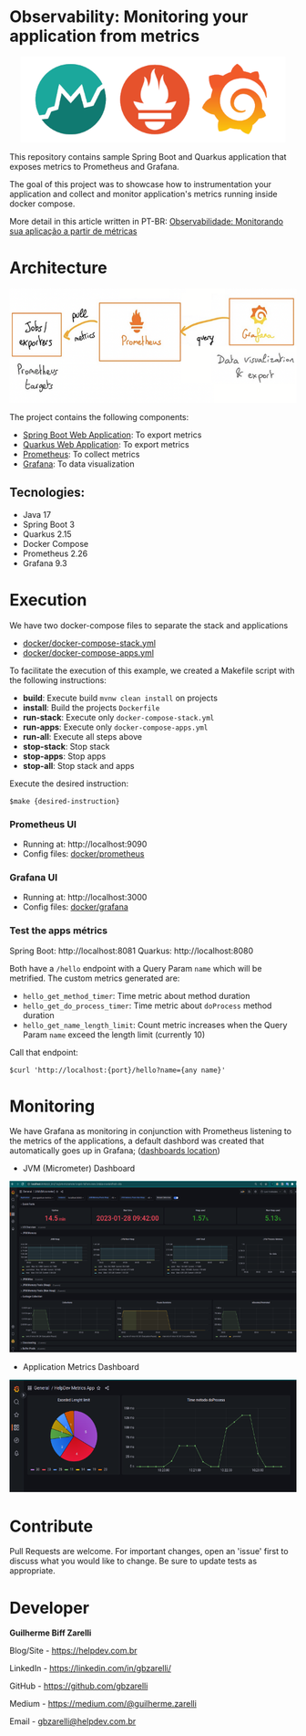 # Observability: Monitoring your application from metrics
<p align="center">
    <img src="./.images/logo.png" height="150">
</p>
This repository contains sample Spring Boot and Quarkus application that exposes metrics to Prometheus and Grafana. 

The goal of this project was to showcase how to instrumentation your application and collect and monitor application's metrics running inside docker compose.

More detail in this article written in PT-BR: [Observabilidade: Monitorando sua aplicação a partir de métricas](https://medium.com/luizalabs/observabilidade-monitorando-sua-aplicacao-a-partir-de-metricas-bd1b2d0ba1f8)

# Architecture

<p align="center">
    <img src="./.images/arch.png" height="200">
</p>

The project contains the following components:

 - [Spring Boot Web Application](./java-spring-metrics): To export metrics
 - [Quarkus Web Application](./java-quarkus-metrics): To export metrics
 - [Prometheus](https://prometheus.io/): To collect metrics
 - [Grafana](https://grafana.com/): To data visualization

## Tecnologies:

 - Java 17
 - Spring Boot 3
 - Quarkus 2.15
 - Docker Compose
 - Prometheus 2.26
 - Grafana 9.3

# Execution

We have two docker-compose files to separate the stack and applications

- [docker/docker-compose-stack.yml](docker/docker-compose-stack.yml)
- [docker/docker-compose-apps.yml](docker/docker-compose-apps.yml)

To facilitate the execution of this example, we created a Makefile script with the following instructions:

- **build**: Execute build `mvnw clean install` on projects 
- **install**: Build the projects `Dockerfile`
- **run-stack**: Execute only `docker-compose-stack.yml`
- **run-apps**: Execute only `docker-compose-apps.yml`
- **run-all**: Execute all steps above
- **stop-stack**: Stop stack
- **stop-apps**:  Stop apps
- **stop-all**:  Stop stack and apps

Execute the desired instruction: 

```shellscript
$make {desired-instruction}
```

### Prometheus UI

- Running at: http://localhost:9090
- Config files: [docker/prometheus](./docker/prometheus/)

### Grafana UI

- Running at: http://localhost:3000
- Config files: [docker/grafana](./docker/grafana/)

### Test the apps métrics

Spring Boot: http://localhost:8081
Quarkus: http://localhost:8080

Both have a `/hello` endpoint with a Query Param `name` which will be metrified. The custom metrics generated are:

- `hello_get_method_timer`: Time metric about method duration
- `hello_get_do_process_timer`: Time metric about `doProcess` method duration
- `hello_get_name_length_limit`: Count metric increases when the Query Param `name` exceed the length limit (currently 10)

Call that endpoint:

```shelscript
$curl 'http://localhost:{port}/hello?name={any name}'
```

# Monitoring

We have Grafana as monitoring in conjunction with Prometheus listening to the metrics of the applications, a default dashbord was created that automatically goes up in Grafana; ([dashboards location](./docker/grafana/provisioning/dashboards/))

- JVM (Micrometer) Dashboard
<p align="center">
    <img src="./.images/dash-1.png" height="300">
</p>

- Application Metrics Dashboard
<p align="center">
    <img src="./.images/dash-2.png" height="197">
</p>

# Contribute

Pull Requests are welcome. For important changes, open an 'issue' first to discuss what you would like to change. Be sure to update tests as appropriate.

# Developer

**Guilherme Biff Zarelli**

Blog/Site - https://helpdev.com.br

LinkedIn - https://linkedin.com/in/gbzarelli/

GitHub - https://github.com/gbzarelli

Medium - https://medium.com/@guilherme.zarelli

Email - gbzarelli@helpdev.com.br
